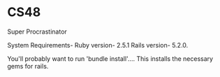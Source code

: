 # CS48
Super Procrastinator


System Requirements-
Ruby version- 2.5.1
Rails version- 5.2.0.

You'll probably want to run 'bundle install'.... This installs the necessary gems for rails.
